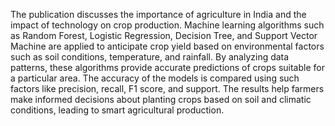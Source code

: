 The publication discusses the importance of agriculture in India and the impact of technology on crop production. Machine learning algorithms such as Random Forest, Logistic Regression, Decision Tree, and Support Vector Machine are applied to anticipate crop yield based on environmental factors such as soil conditions, temperature, and rainfall. By analyzing data patterns, these algorithms provide accurate predictions of crops suitable for a particular area. The accuracy of the models is compared using such factors like precision, recall, F1 score, and support. The results help farmers make informed decisions about planting crops based on soil and climatic conditions, leading to smart agricultural production.
